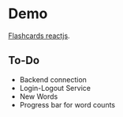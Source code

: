 # Demo

[Flashcards reactjs](https://master.d3q4ve9svtiujh.amplifyapp.com/).

## To-Do

 - Backend connection
 - Login-Logout Service
 - New Words
 - Progress bar for word counts


